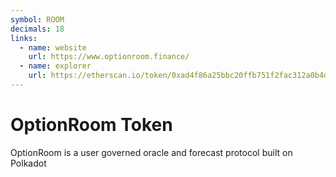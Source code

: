 ```yaml
---
symbol: ROOM
decimals: 18
links:
  - name: website
    url: https://www.optionroom.finance/
  - name: explorer
    url: https://etherscan.io/token/0xad4f86a25bbc20ffb751f2fac312a0b4d8f88c64
---
```


# OptionRoom Token

OptionRoom is a user governed oracle and forecast protocol built on Polkadot
